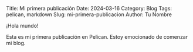 Title: Mi primera publicación
Date: 2024-03-16
Category: Blog
Tags: pelican, markdown
Slug: mi-primera-publicacion
Author: Tu Nombre

¡Hola mundo!

Esta es mi primera publicación en Pelican. Estoy emocionado de comenzar mi blog.

